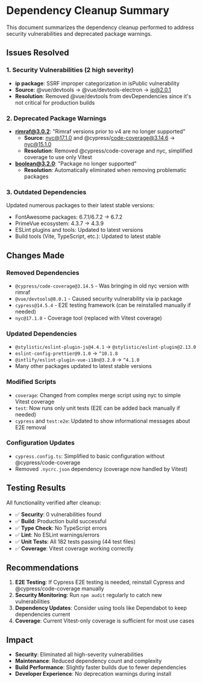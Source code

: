 # Dependency Cleanup Summary

This document summarizes the dependency cleanup performed to address security vulnerabilities and deprecated package warnings.

## Issues Resolved

### 1. Security Vulnerabilities (2 high severity)
- **ip package**: SSRF improper categorization in isPublic vulnerability
- **Source**: @vue/devtools → @vue/devtools-electron → ip@2.0.1  
- **Resolution**: Removed @vue/devtools from devDependencies since it's not critical for production builds

### 2. Deprecated Package Warnings
- **rimraf@3.0.2**: "Rimraf versions prior to v4 are no longer supported"
  - **Source**: nyc@17.1.0 and @cypress/code-coverage@3.14.6 → nyc@15.1.0
  - **Resolution**: Removed @cypress/code-coverage and nyc, simplified coverage to use only Vitest
- **boolean@3.2.0**: "Package no longer supported"
  - **Resolution**: Automatically eliminated when removing problematic packages

### 3. Outdated Dependencies
Updated numerous packages to their latest stable versions:
- FontAwesome packages: 6.7.1/6.7.2 → 6.7.2
- PrimeVue ecosystem: 4.3.7 → 4.3.9
- ESLint plugins and tools: Updated to latest versions
- Build tools (Vite, TypeScript, etc.): Updated to latest stable

## Changes Made

### Removed Dependencies
- `@cypress/code-coverage@3.14.5` - Was bringing in old nyc version with rimraf
- `@vue/devtools@8.0.1` - Caused security vulnerability via ip package
- `cypress@14.5.4` - E2E testing framework (can be reinstalled manually if needed)
- `nyc@17.1.0` - Coverage tool (replaced with Vitest coverage)

### Updated Dependencies
- `@stylistic/eslint-plugin-js@4.4.1` → `@stylistic/eslint-plugin@2.13.0`
- `eslint-config-prettier@9.1.0` → `^10.1.8`
- `@intlify/eslint-plugin-vue-i18n@3.2.0` → `^4.1.0`
- Many other packages updated to latest stable versions

### Modified Scripts
- `coverage`: Changed from complex merge script using nyc to simple Vitest coverage
- `test`: Now runs only unit tests (E2E can be added back manually if needed)
- `cypress` and `test:e2e`: Updated to show informational messages about E2E removal

### Configuration Updates
- `cypress.config.ts`: Simplified to basic configuration without @cypress/code-coverage
- Removed `.nycrc.json` dependency (coverage now handled by Vitest)

## Testing Results

All functionality verified after cleanup:
- ✅ **Security**: 0 vulnerabilities found
- ✅ **Build**: Production build successful
- ✅ **Type Check**: No TypeScript errors
- ✅ **Lint**: No ESLint warnings/errors  
- ✅ **Unit Tests**: All 182 tests passing (44 test files)
- ✅ **Coverage**: Vitest coverage working correctly

## Recommendations

1. **E2E Testing**: If Cypress E2E testing is needed, reinstall Cypress and @cypress/code-coverage manually
2. **Security Monitoring**: Run `npm audit` regularly to catch new vulnerabilities
3. **Dependency Updates**: Consider using tools like Dependabot to keep dependencies current
4. **Coverage**: Current Vitest-only coverage is sufficient for most use cases

## Impact

- **Security**: Eliminated all high-severity vulnerabilities
- **Maintenance**: Reduced dependency count and complexity
- **Build Performance**: Slightly faster builds due to fewer dependencies
- **Developer Experience**: No deprecation warnings during install